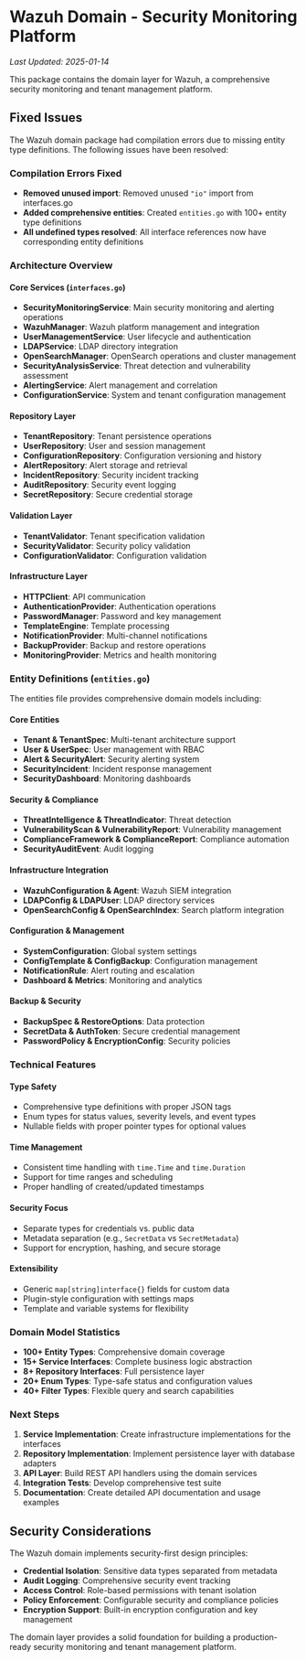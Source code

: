 # Wazuh Domain - Security Monitoring Platform

*Last Updated: 2025-01-14*

This package contains the domain layer for Wazuh, a comprehensive security monitoring and tenant management platform.

##  Fixed Issues

The Wazuh domain package had compilation errors due to missing entity type definitions. The following issues have been resolved:

###  **Compilation Errors Fixed**
- **Removed unused import**: Removed unused `"io"` import from interfaces.go
- **Added comprehensive entities**: Created `entities.go` with 100+ entity type definitions
- **All undefined types resolved**: All interface references now have corresponding entity definitions

###  **Architecture Overview**

#### **Core Services (`interfaces.go`)**
- **SecurityMonitoringService**: Main security monitoring and alerting operations
- **WazuhManager**: Wazuh platform management and integration
- **UserManagementService**: User lifecycle and authentication
- **LDAPService**: LDAP directory integration
- **OpenSearchManager**: OpenSearch operations and cluster management
- **SecurityAnalysisService**: Threat detection and vulnerability assessment
- **AlertingService**: Alert management and correlation
- **ConfigurationService**: System and tenant configuration management

#### **Repository Layer**
- **TenantRepository**: Tenant persistence operations
- **UserRepository**: User and session management
- **ConfigurationRepository**: Configuration versioning and history
- **AlertRepository**: Alert storage and retrieval
- **IncidentRepository**: Security incident tracking
- **AuditRepository**: Security event logging
- **SecretRepository**: Secure credential storage

#### **Validation Layer**
- **TenantValidator**: Tenant specification validation
- **SecurityValidator**: Security policy validation
- **ConfigurationValidator**: Configuration validation

#### **Infrastructure Layer**
- **HTTPClient**: API communication
- **AuthenticationProvider**: Authentication operations
- **PasswordManager**: Password and key management
- **TemplateEngine**: Template processing
- **NotificationProvider**: Multi-channel notifications
- **BackupProvider**: Backup and restore operations
- **MonitoringProvider**: Metrics and health monitoring

###  **Entity Definitions (`entities.go`)**

The entities file provides comprehensive domain models including:

#### **Core Entities**
- **Tenant & TenantSpec**: Multi-tenant architecture support
- **User & UserSpec**: User management with RBAC
- **Alert & SecurityAlert**: Security alerting system
- **SecurityIncident**: Incident response management
- **SecurityDashboard**: Monitoring dashboards

#### **Security & Compliance**
- **ThreatIntelligence & ThreatIndicator**: Threat detection
- **VulnerabilityScan & VulnerabilityReport**: Vulnerability management  
- **ComplianceFramework & ComplianceReport**: Compliance automation
- **SecurityAuditEvent**: Audit logging

#### **Infrastructure Integration**
- **WazuhConfiguration & Agent**: Wazuh SIEM integration
- **LDAPConfig & LDAPUser**: LDAP directory services
- **OpenSearchConfig & OpenSearchIndex**: Search platform integration

#### **Configuration & Management**
- **SystemConfiguration**: Global system settings
- **ConfigTemplate & ConfigBackup**: Configuration management
- **NotificationRule**: Alert routing and escalation
- **Dashboard & Metrics**: Monitoring and analytics

#### **Backup & Security**
- **BackupSpec & RestoreOptions**: Data protection
- **SecretData & AuthToken**: Secure credential management
- **PasswordPolicy & EncryptionConfig**: Security policies

###  **Technical Features**

#### **Type Safety**
- Comprehensive type definitions with proper JSON tags
- Enum types for status values, severity levels, and event types
- Nullable fields with proper pointer types for optional values

#### **Time Management**
- Consistent time handling with `time.Time` and `time.Duration`
- Support for time ranges and scheduling
- Proper handling of created/updated timestamps

#### **Security Focus**
- Separate types for credentials vs. public data
- Metadata separation (e.g., `SecretData` vs `SecretMetadata`)
- Support for encryption, hashing, and secure storage

#### **Extensibility**
- Generic `map[string]interface{}` fields for custom data
- Plugin-style configuration with settings maps
- Template and variable systems for flexibility

###  **Domain Model Statistics**

- **100+ Entity Types**: Comprehensive domain coverage
- **15+ Service Interfaces**: Complete business logic abstraction
- **8+ Repository Interfaces**: Full persistence layer
- **20+ Enum Types**: Type-safe status and configuration values
- **40+ Filter Types**: Flexible query and search capabilities

###  **Next Steps**

1. **Service Implementation**: Create infrastructure implementations for the interfaces
2. **Repository Implementation**: Implement persistence layer with database adapters
3. **API Layer**: Build REST API handlers using the domain services
4. **Integration Tests**: Develop comprehensive test suite
5. **Documentation**: Create detailed API documentation and usage examples

##  **Security Considerations**

The Wazuh domain implements security-first design principles:

- **Credential Isolation**: Sensitive data types separated from metadata
- **Audit Logging**: Comprehensive security event tracking
- **Access Control**: Role-based permissions with tenant isolation
- **Policy Enforcement**: Configurable security and compliance policies
- **Encryption Support**: Built-in encryption configuration and key management

The domain layer provides a solid foundation for building a production-ready security monitoring and tenant management platform.